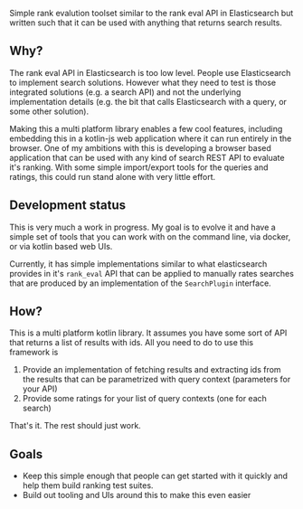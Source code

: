 Simple rank evalution toolset similar to the rank eval API in Elasticsearch 
but written such that it can be used with anything that returns search results.


## Why?

The rank eval API in Elasticsearch is too low level. People use Elasticsearch
to implement search solutions. However what they need to test is those integrated
solutions (e.g. a search API) and not the underlying implementation details (e.g. the bit that calls Elasticsearch with a query, or some other solution).

Making this a multi platform library enables a few cool features, including embedding this in a kotlin-js web application where it can run entirely in the browser. One of my ambitions with this is developing a browser based application that can be used with any kind of search REST API to evaluate it's ranking. With some simple import/export tools for the queries and ratings, this could run stand alone with very little effort.

## Development status

This is very much a work in progress. My goal is to evolve it and have a simple set of tools that 
you can work with on the command line, via docker, or via kotlin based web UIs.

Currently, it has simple implementations similar to what elasticsearch provides in it's `rank_eval` API that can be applied to manually rates searches that are produced by an implementation of the `SearchPlugin` interface.

## How?

This is a multi platform kotlin library. It assumes you have some sort of API that returns a list of results with ids. All you need to do to use this framework is

1. Provide an implementation of fetching results and extracting ids from the results that can be parametrized with query context (parameters for your API)
2. Provide some ratings for your list of query contexts (one for each search)

That's it. The rest should just work.

## Goals

- Keep this simple enough that people can get started with it quickly and help them build ranking test suites.
- Build out tooling and UIs around this to make this even easier